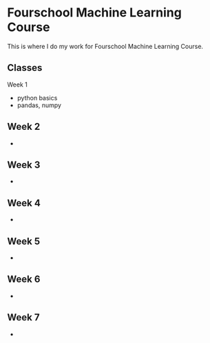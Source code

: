 # Fourschool Machine Learning Course

This is where I do my work for Fourschool Machine Learning Course.


## Classes

Week 1
 - python basics
 - pandas, numpy

Week 2
 -
 -

Week 3
 -
 -

Week 4
 -
 -

Week 5
 -
 -

Week 6
 -
 -

Week 7
 -
 -
